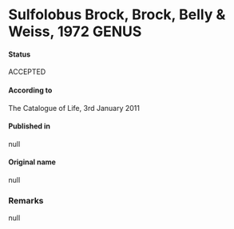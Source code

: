 # Sulfolobus Brock, Brock, Belly & Weiss, 1972 GENUS

#### Status
ACCEPTED

#### According to
The Catalogue of Life, 3rd January 2011

#### Published in
null

#### Original name
null

### Remarks
null